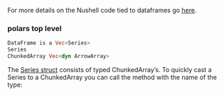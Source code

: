 
For more details on the Nushell code tied to dataframes go
[here](./dataframecode.md).

### polars top level

```rust
DataFrame is a Vec<Series>
Series
ChunkedArray Vec<dyn ArrowArray>
```

The
[Series struct](https://docs.rs/polars/latest/polars/series/struct.Series.html#series)
consists of typed ChunkedArray’s. To quickly cast a Series to a ChunkedArray you can call the method with the name of the type:
